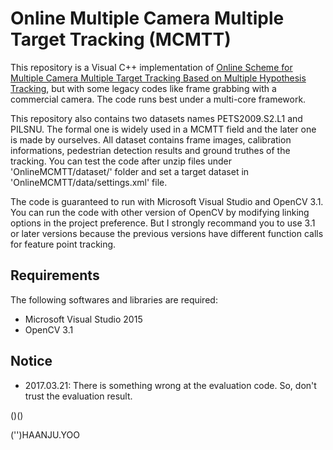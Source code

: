 # Online Multiple Camera Multiple Target Tracking (MCMTT)


This repository is a Visual C++ implementation of  [Online Scheme for Multiple Camera Multiple Target Tracking Based on Multiple Hypothesis Tracking](http://ieeexplore.ieee.org/document/7517399/), but with some legacy codes like frame grabbing with a commercial camera. The code runs best under a multi-core framework.

This repository also contains two datasets names PETS2009.S2.L1 and PILSNU. The formal one is widely used in a MCMTT field and the later one is made by ourselves. All dataset contains frame images, calibration informations, pedestrian detection results and ground truthes of the tracking. You can test the code after unzip files under 'OnlineMCMTT/dataset/' folder and set a target dataset in 'OnlineMCMTT/data/settings.xml' file.

The code is guaranteed to run with Microsoft Visual Studio and OpenCV 3.1. You can run the code with other version of OpenCV by modifying linking options in the project preference. But I strongly recommand you to use 3.1 or later versions because the previous versions have different function calls for feature point tracking.

Requirements
------------

The following softwares and libraries are required:

- Microsoft Visual Studio 2015
- OpenCV 3.1

Notice
------------
- 2017.03.21: There is something wrong at the evaluation code. So, don't trust the evaluation result.

()()

('')HAANJU.YOO